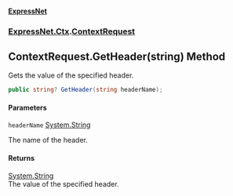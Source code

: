 #### [ExpressNet](ExpressNet.md 'ExpressNet')
### [ExpressNet.Ctx](ExpressNet.Ctx.md 'ExpressNet.Ctx').[ContextRequest](ExpressNet.Ctx.ContextRequest.md 'ExpressNet.Ctx.ContextRequest')

## ContextRequest.GetHeader(string) Method

Gets the value of the specified header.

```csharp
public string? GetHeader(string headerName);
```
#### Parameters

<a name='ExpressNet.Ctx.ContextRequest.GetHeader(string).headerName'></a>

`headerName` [System.String](https://docs.microsoft.com/en-us/dotnet/api/System.String 'System.String')

The name of the header.

#### Returns
[System.String](https://docs.microsoft.com/en-us/dotnet/api/System.String 'System.String')  
The value of the specified header.